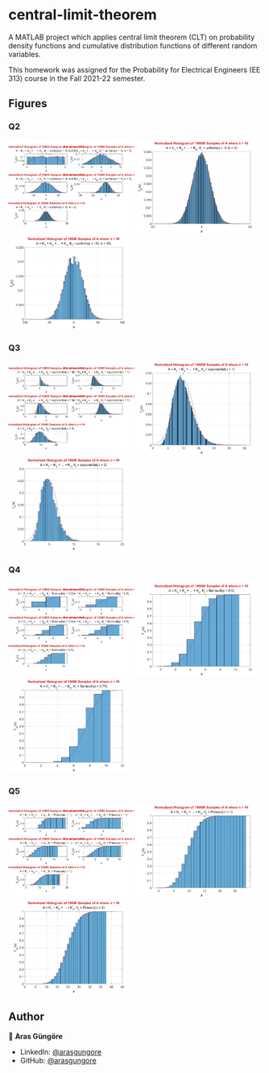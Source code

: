 # central-limit-theorem

A MATLAB project which applies central limit theorem (CLT) on probability density functions and cumulative distribution functions of different random variables.

This homework was assigned for the Probability for Electrical Engineers (EE 313) course in the Fall 2021-22 semester.



## Figures

### Q2

<p align="left">
  <img alt="Figure" src="https://raw.githubusercontent.com/arasgungore/central-limit-theorem/main/Figures/Q2/q2_1.jpg" width="250">
  <img alt="Figure" src="https://raw.githubusercontent.com/arasgungore/central-limit-theorem/main/Figures/Q2/q2_2.jpg" width="250">
  <img alt="Figure" src="https://raw.githubusercontent.com/arasgungore/central-limit-theorem/main/Figures/Q2/q2_3.jpg" width="250">
</p>


### Q3

<p align="left">
  <img alt="Figure" src="https://raw.githubusercontent.com/arasgungore/central-limit-theorem/main/Figures/Q3/q3_1.jpg" width="250">
  <img alt="Figure" src="https://raw.githubusercontent.com/arasgungore/central-limit-theorem/main/Figures/Q3/q3_2.jpg" width="250">
  <img alt="Figure" src="https://raw.githubusercontent.com/arasgungore/central-limit-theorem/main/Figures/Q3/q3_3.jpg" width="250">
</p>


### Q4

<p align="left">
  <img alt="Figure" src="https://raw.githubusercontent.com/arasgungore/central-limit-theorem/main/Figures/Q4/q4_1.jpg" width="250">
  <img alt="Figure" src="https://raw.githubusercontent.com/arasgungore/central-limit-theorem/main/Figures/Q4/q4_2.jpg" width="250">
  <img alt="Figure" src="https://raw.githubusercontent.com/arasgungore/central-limit-theorem/main/Figures/Q4/q4_3.jpg" width="250">
</p>


### Q5

<p align="left">
  <img alt="Figure" src="https://raw.githubusercontent.com/arasgungore/central-limit-theorem/main/Figures/Q5/q5_1.jpg" width="250">
  <img alt="Figure" src="https://raw.githubusercontent.com/arasgungore/central-limit-theorem/main/Figures/Q5/q5_2.jpg" width="250">
  <img alt="Figure" src="https://raw.githubusercontent.com/arasgungore/central-limit-theorem/main/Figures/Q5/q5_3.jpg" width="250">
</p>



## Author

👤 **Aras Güngöre**

* LinkedIn: [@arasgungore](https://www.linkedin.com/in/arasgungore)
* GitHub: [@arasgungore](https://github.com/arasgungore)

